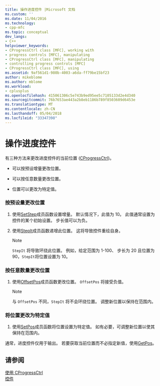 ```yaml
---
title: 操作进度控件 |Microsoft 文档
ms.custom: ''
ms.date: 11/04/2016
ms.technology:
- cpp-mfc
ms.topic: conceptual
dev_langs:
- C++
helpviewer_keywords:
- CProgressCtrl class [MFC], working with
- progress controls [MFC], manipulating
- CProgressCtrl class [MFC], manipulating
- controlling progress controls [MFC]
- CProgressCtrl class [MFC], using
ms.assetid: 9af561d1-980b-4003-a6da-ff79be15bf23
author: mikeblome
ms.author: mblome
ms.workload:
- cplusplus
ms.openlocfilehash: 415061306c5e743b9ed95ee5c7105133d2e4d340
ms.sourcegitcommit: 76b7653ae443a2b8eb1186b789f8503609d6453e
ms.translationtype: MT
ms.contentlocale: zh-CN
ms.lasthandoff: 05/04/2018
ms.locfileid: "33347398"
---
```

# <a name="manipulating-the-progress-control"></a>操作进度控件
有三种方法来更改进度控件的当前位置 ([CProgressCtrl](../mfc/reference/cprogressctrl-class.md))。  
  
-   可以按预设增量更改位置。  
  
-   可以按任意数量更改位置。  
  
-   位置可以更改为特定值。  
  
### <a name="to-change-the-position-by-a-preset-amount"></a>按预设量更改位置  
  
1.  使用[SetStep](../mfc/reference/cprogressctrl-class.md#setstep)成员函数设置增量。 默认情况下，此值为 10。 此值通常设置为控件的某个初始设置。 步长值可以为负。  
  
2.  使用[StepIt](../mfc/reference/cprogressctrl-class.md#stepit)成员函数递增此位置。 这将导致控件重绘自身。  
  
    > [!NOTE]
    >  `StepIt` 将导致环绕此位置。 例如，给定范围为 1-100、 步长为 20 且位置为 90，`StepIt`将位置设置为 10。  
  
### <a name="to-change-the-position-by-an-arbitrary-amount"></a>按任意数量更改位置  
  
1.  使用[OffsetPos](../mfc/reference/cprogressctrl-class.md#offsetpos)成员函数更改位置。 `OffsetPos` 将接受负值。  
  
    > [!NOTE]
    >  与 `OffsetPos` 不同，`StepIt` 将不会环绕位置。 调整新位置以保持在范围内。  
  
### <a name="to-change-the-position-to-a-specific-value"></a>将位置更改为特定值  
  
1.  使用[SetPos](../mfc/reference/cprogressctrl-class.md#setpos)成员函数将位置设置为特定值。 如有必要，可调整新位置以使其保持在范围内。  
  
 通常，进度控件仅用于输出。 若要获取当前位置而不必指定新值，使用[GetPos](../mfc/reference/cprogressctrl-class.md#getpos)。  
  
## <a name="see-also"></a>请参阅  
 [使用 CProgressCtrl](../mfc/using-cprogressctrl.md)   
 [控件](../mfc/controls-mfc.md)

